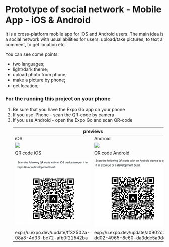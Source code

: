 
<h1>Prototype of social network - Mobile App - iOS & Android</h1>


<p> It is a cross-platform mobile app for iOS and Android users. The main idea is a social network with usual abilities for users: upload/take pictures, to text a comment, to get location etc. </p>

You can see come points: 

- two languages;
- light/dark theme;
- upload photo from phone;
- make a picture by phone;
- get location;

<h3>For the running this project on your phone</h3>
<ol>
    <li>Be sure that you have the Expo Go app on your phone</li>
    <li>If you use iPhone - scan the QR-code by camera</li>
    <li>If you use Android - open the Expo Go and scan QR-code</li>

<table>
    <thead>
        <tr>
            <th colspan="2">previews</th>
        </tr>
    </thead>
    <tbody>
        <tr>
            <td>iOS</td>
            <td>Android</td>
        </tr>
        <tr>
            <td><img src='./assets/img/ios react-native/iOS react-native.gif' width='250'/>
</td>
            <td><img src='./assets/img/android react-native/android react-native.gif' width='250'/>
</td>
        </tr>
         <tr>
            <td>QR code iOS</td>
            <td>QR code Android</td>
        </tr>
        <tr>
            <td><img src='./assets/img/ios react-native/qr-code ios.jpg'/>
</td>
            <td><img src='./assets/img/android react-native/qr code android.jpg'/>
</td>
        </tr>
         <tr>
            <td>exp://u.expo.dev/update/ff32502a-08a8-4d33-bc72-afb0f21542ba</td>
            <td>exp://u.expo.dev/update/a0902c37-dd02-4965-8e60-da3ddc5a9de4</td>
        </tr>
    </tbody>
</table>


